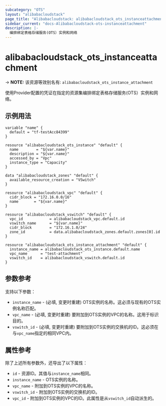 ```yaml
---
subcategory: "OTS"
layout: "alibabacloudstack"
page_title: "Alibabacloudstack: alibabacloudstack_ots_instanceattachment"
sidebar_current: "docs-Alibabacloudstack-ots-instanceattachment"
description: |- 
  编排绑定表格存储服务(OTS）实例和网络
---
```


# alibabacloudstack_ots_instanceattachment
-> **NOTE:** 该资源等效别名有: `alibabacloudstack_ots_instance_attachment`

使用Provider配置的凭证在指定的资源集编排绑定表格存储服务(OTS）实例和网络。

## 示例用法

```hcl
variable "name" {
  default = "tf-testAcc84399"
}

resource "alibabacloudstack_ots_instance" "default" {
  name        = "${var.name}"
  description = "${var.name}"
  accessed_by = "Vpc"
  instance_type = "Capacity"
}

data "alibabacloudstack_zones" "default" {
  available_resource_creation = "VSwitch"
}

resource "alibabacloudstack_vpc" "default" {
  cidr_block = "172.16.0.0/16"
  name       = "${var.name}"
}

resource "alibabacloudstack_vswitch" "default" {
  vpc_id            = alibabacloudstack_vpc.default.id
  vswitch_name      = "${var.name}"
  cidr_block        = "172.16.1.0/24"
  zone_id           = data.alibabacloudstack_zones.default.zones[0].id
}

resource "alibabacloudstack_ots_instance_attachment" "default" {
  instance_name = alibabacloudstack_ots_instance.default.name
  vpc_name      = "test-attachment"
  vswitch_id    = alibabacloudstack_vswitch.default.id
}
```

## 参数参考

支持以下参数：
  * `instance_name` - (必填, 变更时重建) OTS实例的名称。这必须与现有的OTS实例名称匹配。
  * `vpc_name` - (必填, 变更时重建) 要附加到OTS实例的VPC的名称。这用于标识目的。
  * `vswitch_id` - (必填, 变更时重建) 要附加到OTS实例的交换机的ID。这必须在与`vpc_name`指定的相同VPC内。

## 属性参考

除了上述所有参数外，还导出了以下属性：
  * `id` - 资源ID。其值与`instance_name`相同。
  * `instance_name` - OTS实例的名称。
  * `vpc_name` - 附加到OTS实例的VPC的名称。
  * `vswitch_id` - 附加到OTS实例的交换机的ID。
  * `vpc_id` - 附加到OTS实例的VPC的ID。此属性是从`vswitch_id`自动派生的。